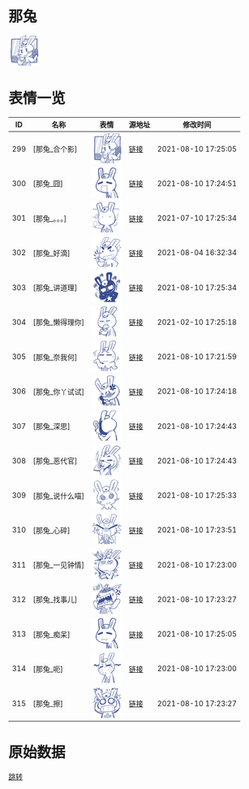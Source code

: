 # 那兔

<img src="./cover.png" height="60" alt="cover" />

# 表情一览

|ID|名称|表情|源地址|修改时间|
|----|----|----|----|----|
|299|[那兔_合个影]|<img src="./pic/000299_%5B那兔_合个影%5D.png" height="60" alt="合个影"/>|[链接](http://i0.hdslb.com/bfs/emote/0c12e40154dd0c73e2dd5e02ab8315bbaf905aec.png)|2021-08-10 17:25:05|
|300|[那兔_囧]|<img src="./pic/000300_%5B那兔_囧%5D.png" height="60" alt="囧"/>|[链接](http://i0.hdslb.com/bfs/emote/0a6519dc3f8b4b58fea10e3b8a26d700728f95bf.png)|2021-08-10 17:24:51|
|301|[那兔_。。。]|<img src="./pic/000301_%5B那兔_。。。%5D.png" height="60" alt="。。。"/>|[链接](http://i0.hdslb.com/bfs/emote/f5968dc3f8342019f4777d85c56fdda9df460ad4.png)|2021-07-10 17:25:34|
|302|[那兔_好滴]|<img src="./pic/000302_%5B那兔_好滴%5D.png" height="60" alt="好滴"/>|[链接](http://i0.hdslb.com/bfs/emote/6d292369dc9d578da241b3e5680d4e2fa95b9aeb.png)|2021-08-04 16:32:34|
|303|[那兔_讲道理]|<img src="./pic/000303_%5B那兔_讲道理%5D.png" height="60" alt="讲道理"/>|[链接](http://i0.hdslb.com/bfs/emote/29643a9f37d2b8981c50741fe6943947f9f31661.png)|2021-08-10 17:25:34|
|304|[那兔_懒得理你]|<img src="./pic/000304_%5B那兔_懒得理你%5D.png" height="60" alt="懒得理你"/>|[链接](http://i0.hdslb.com/bfs/emote/3e1c2e302a52f7b03e9fda5ed37cc00844ba62bb.png)|2021-02-10 17:25:18|
|305|[那兔_奈我何]|<img src="./pic/000305_%5B那兔_奈我何%5D.png" height="60" alt="奈我何"/>|[链接](http://i0.hdslb.com/bfs/emote/a6e38393214099abe9d402070d67d7747150cbbd.png)|2021-08-10 17:21:59|
|306|[那兔_你丫试试]|<img src="./pic/000306_%5B那兔_你丫试试%5D.png" height="60" alt="你丫试试"/>|[链接](http://i0.hdslb.com/bfs/emote/0802020cec4543e96256d7dfadfd3cef9662aae0.png)|2021-08-10 17:24:18|
|307|[那兔_深思]|<img src="./pic/000307_%5B那兔_深思%5D.png" height="60" alt="深思"/>|[链接](http://i0.hdslb.com/bfs/emote/44bde865b0954e1230caaa545ea91a5b6d90e424.png)|2021-08-10 17:24:43|
|308|[那兔_恶代官]|<img src="./pic/000308_%5B那兔_恶代官%5D.png" height="60" alt="恶代官"/>|[链接](http://i0.hdslb.com/bfs/emote/91bcc90beb6f9cd1c7b3da4011f68d1ee7ab7132.png)|2021-08-10 17:24:43|
|309|[那兔_说什么喵]|<img src="./pic/000309_%5B那兔_说什么喵%5D.png" height="60" alt="说什么喵"/>|[链接](http://i0.hdslb.com/bfs/emote/adca5e0ea594bcfd1d6480a6755f1bec3984811e.png)|2021-08-10 17:25:33|
|310|[那兔_心碎]|<img src="./pic/000310_%5B那兔_心碎%5D.png" height="60" alt="心碎"/>|[链接](http://i0.hdslb.com/bfs/emote/f016a83fcdb0dbb5738e2f9fb62efd1f0971d17f.png)|2021-08-10 17:23:51|
|311|[那兔_一见钟情]|<img src="./pic/000311_%5B那兔_一见钟情%5D.png" height="60" alt="一见钟情"/>|[链接](http://i0.hdslb.com/bfs/emote/cd6ae74fe5dd1b1252a1603af0a34c94b9ba931e.png)|2021-08-10 17:23:00|
|312|[那兔_找事儿]|<img src="./pic/000312_%5B那兔_找事儿%5D.png" height="60" alt="找事儿"/>|[链接](http://i0.hdslb.com/bfs/emote/55022a863de195f355394296647a8cea2ad69d57.png)|2021-08-10 17:23:27|
|313|[那兔_痴呆]|<img src="./pic/000313_%5B那兔_痴呆%5D.png" height="60" alt="痴呆"/>|[链接](http://i0.hdslb.com/bfs/emote/6a7020931d20380be2fb50a8d8c2e582f6d8ff89.png)|2021-08-10 17:25:05|
|314|[那兔_呃]|<img src="./pic/000314_%5B那兔_呃%5D.png" height="60" alt="呃"/>|[链接](http://i0.hdslb.com/bfs/emote/06105d9eafe0316d69453da63b05ae76fdfa9a8a.png)|2021-08-10 17:23:00|
|315|[那兔_擦]|<img src="./pic/000315_%5B那兔_擦%5D.png" height="60" alt="擦"/>|[链接](http://i0.hdslb.com/bfs/emote/db5d5e113501e2ec8ea51dee1c716a932d929949.png)|2021-08-10 17:23:27|

# 原始数据

[跳转](./raw.json)

